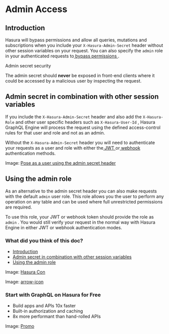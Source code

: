 # Admin Access

## Introduction​

Hasura will bypass permissions and allow all queries, mutations and subscriptions when you include your `X-Hasura-Admin-Secret` header without other session variables on your request. You can also specify the `admin` role in your authenticated requests to[ bypass permissions ](https://hasura.io/docs/latest/auth/authentication/admin-secret-access/#admin-role).

Admin secret security

The admin secret should **never** be exposed in front-end clients where it could be accessed by a malicious user by
inspecting the request.

## Admin secret in combination with other session variables​

If you include the `X-Hasura-Admin-Secret` header and also add the `X-Hasura-Role` and other user specific
headers such as `X-Hasura-User-Id` ,  Hasura GraphQL Engine will process the request using the defined access-control
rules for that user and role and not as an admin.

Without the `X-Hasura-Admin-Secret` header you will need to authenticate your requests as a user and role with
either the[ JWT ](https://hasura.io/docs/latest/auth/authentication/jwt/)or[ webhook ](https://hasura.io/docs/latest/auth/authentication/webhook/)authentication methods.

Image: [ Pose as a user using the admin secret header ](https://hasura.io/docs/assets/images/authentication_test-permissions-with-admin-secret_2.16.1-19da26c8ee59a6d89feda2a38be4870e.png)

## Using the admin role​

As an alternative to the admin secret header you can also make requests with the default `admin` user role. This
role allows you the user to perform any operation on any table and can be used where full unrestricted permissions
are required.

To use this role, your JWT or webhook token should provide the role as `admin` . You would still verify your request in
the normal way with Hasura Engine in either JWT or webhook authentication modes.

### What did you think of this doc?

- [ Introduction ](https://hasura.io/docs/latest/auth/authentication/admin-secret-access/#introduction)
- [ Admin secret in combination with other session variables ](https://hasura.io/docs/latest/auth/authentication/admin-secret-access/#admin-secret)
- [ Using the admin role ](https://hasura.io/docs/latest/auth/authentication/admin-secret-access/#admin-role)


Image: [ Hasura Con ](https://res.cloudinary.com/dh8fp23nd/image/upload/v1686154570/hasura-con-2023/has-con-light-date_r2a2ud.png)

Image: [ arrow-icon ](https://res.cloudinary.com/dh8fp23nd/image/upload/v1683723549/main-web/chevron-right_ldbi7d.png)

### Start with GraphQL on Hasura for Free

- Build apps and APIs 10x faster
- Built-in authorization and caching
- 8x more performant than hand-rolled APIs


Image: [ Promo ](https://hasura.io/docs/assets/images/hasura-free-ff60e409244e0ea12b5a3045d1a9096b.png)